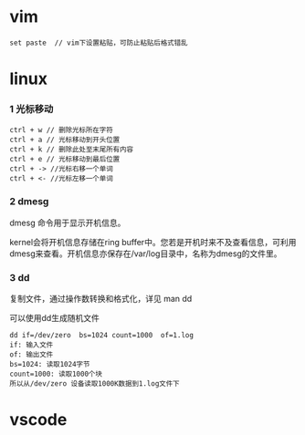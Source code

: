# vim
```
set paste  // vim下设置粘贴，可防止粘贴后格式错乱
```



# linux

### 1 光标移动
```
ctrl + w // 删除光标所在字符
ctrl + a // 光标移动到开头位置
ctrl + k // 删除此处至末尾所有内容
ctrl + e // 光标移动到最后位置
ctrl + -> //光标右移一个单词
ctrl + <- //光标左移一个单词
```

### 2  dmesg
dmesg 命令用于显示开机信息。

kernel会将开机信息存储在ring buffer中。您若是开机时来不及查看信息，可利用dmesg来查看。开机信息亦保存在/var/log目录中，名称为dmesg的文件里。

### 3 dd
复制文件，通过操作数转换和格式化，详见 man dd

可以使用dd生成随机文件
```
dd if=/dev/zero  bs=1024 count=1000  of=1.log
if: 输入文件
of: 输出文件
bs=1024: 读取1024字节
count=1000: 读取1000个块
所以从/dev/zero 设备读取1000K数据到1.log文件下
```



# vscode

